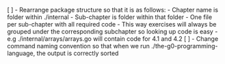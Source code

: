 [ ] - Rearrange package structure so that it is as follows:
        - Chapter name is folder within ./internal
        - Sub-chapter is folder within that folder
        - One file per sub-chapter with all required code
        - This way exercises will always be grouped under the corresponding subchapter so looking up code is easy
        - e.g ./internal/arrays/arrays.go will contain code for 4.1 and 4.2
[ ] - Change command naming convention so that when we run ./the-g0-programming-language, the output is correctly sorted